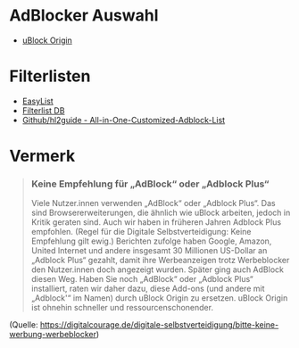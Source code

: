 # AdBlocker Auswahl

- [uBlock Origin](https://addons.mozilla.org/de/firefox/addon/ublock-origin/)


# Filterlisten

- [EasyList](https://easylist.to/)
- [Filterlist DB](https://filterlists.com/)
- [Github/hl2guide - All-in-One-Customized-Adblock-List](https://github.com/hl2guide/All-in-One-Customized-Adblock-List)


# Vermerk
> ### Keine Empfehlung für „AdBlock“ oder „Adblock Plus“
> Viele Nutzer.innen verwenden „AdBlock“ oder „Adblock Plus“. Das sind Browsererweiterungen, die ähnlich wie uBlock arbeiten, jedoch in Kritik geraten sind. Auch wir haben in früheren Jahren Adblock Plus empfohlen. (Regel für die Digitale 
> Selbstverteidigung: Keine Empfehlung gilt ewig.) Berichten zufolge haben Google, Amazon, United Internet und andere insgesamt 30 Millionen US-Dollar an „Adblock Plus“ gezahlt, damit ihre Werbeanzeigen trotz Werbeblocker den Nutzer.innen doch 
> angezeigt wurden. Später ging auch AdBlock diesen Weg. Haben Sie noch „AdBlock“ oder „Adblock Plus“ installiert, raten wir daher dazu, diese Add-ons (und andere mit „Adblock'“ im Namen) durch uBlock Origin zu ersetzen. uBlock Origin ist ohnehin 
> schneller und ressourcenschonender.

(Quelle: https://digitalcourage.de/digitale-selbstverteidigung/bitte-keine-werbung-werbeblocker)
